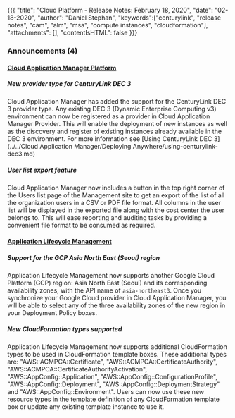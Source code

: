 {{{
"title": "Cloud Platform - Release Notes: February 18, 2020",
"date": "02-18-2020",
"author": "Daniel Stephan",
"keywords":["centurylink", "release notes", "cam", "alm", "msa", "compute instances", "cloudformation"],
"attachments": [],
"contentIsHTML": false
}}}

### Announcements (4)

#### [Cloud Application Manager Platform](https://www.ctl.io/cloud-application-manager/)

##### New provider type for CenturyLink DEC 3

Cloud Application Manager has added the support for the CenturyLink DEC 3 provider type. Any existing DEC 3 (Dynamic Enterprise Computing v3) environment can now be registered as a provider in Cloud Application Manager Provider. This will enable the deployment of new instances as well as the discovery and register of existing instances already available in the DEC 3 environment. For more information see [Using CenturyLink DEC 3](../../Cloud Application Manager/Deploying Anywhere/using-centurylink-dec3.md)

##### User list export feature

Cloud Application Manager now includes a button in the top right corner of the Users list page of the Management site to get an export of the list of all the organization users in a CSV or PDF file format. All columns in the user list will be displayed in the exported file along with the cost center the user belongs to. This will ease reporting and auditing tasks by providing a convenient file format to be consumed as required.

#### [Application Lifecycle Management](https://www.ctl.io/cloud-application-manager/application-lifecycle-management/)

##### Support for the GCP Asia North East (Seoul) region

Application Lifecycle Management now supports another Google Cloud Platform (GCP) region: Asia North East (Seoul) and its corresponding availability zones, with the API name of `asia-northeast3`. Once you synchronize your Google Cloud provider in Cloud Application Manager, you will be able to select any of the three availability zones of the new region in your Deployment Policy boxes.

##### New CloudFormation types supported

Application Lifecycle Management now supports additional CloudFormation types to be used in CloudFormation template boxes. These additional types are: "AWS::ACMPCA::Certificate", "AWS::ACMPCA::CertificateAuthority", "AWS::ACMPCA::CertificateAuthorityActivation", "AWS::AppConfig::Application", "AWS::AppConfig::ConfigurationProfile", "AWS::AppConfig::Deployment", "AWS::AppConfig::DeploymentStrategy" and "AWS::AppConfig::Environment". Users can now use these new resource types in the template definition of any CloudFormation template box or update any existing template instance to use it.
